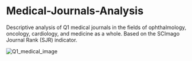 # Medical-Journals-Analysis
Descriptive analysis of Q1 medical journals in the fields of ophthalmology, oncology, cardiology, and medicine as a whole. Based on the SCImago Journal Rank (SJR) indicator.

![Q1_medical_image](https://github.com/user-attachments/assets/18c4c85e-7009-484e-82bd-c6f9420996d5)

